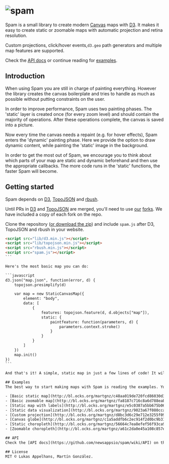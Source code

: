 # ![spam](https://cloud.githubusercontent.com/assets/1236790/14952933/3679edc8-1065-11e6-920a-207f8443f141.png)

Spam is a small library to create modern [Canvas](https://developer.mozilla.org/en-US/docs/Web/API/Canvas_API) maps with [D3](https://github.com/mbostock/d3). It makes it easy to create static or zoomable maps with automatic projection and retina resolution.

Custom projections, click/hover events,`d3.geo` path generators and multiple map features are supported.

Check the [API docs](https://github.com/newsappsio/spam/wiki/API) or continue reading for [examples](#examples).

## Introduction
When using Spam you are still in charge of painting everything. However the library creates the canvas boilerplate and tries to handle as much as possible without putting constraints on the user.

In order to improve performance, Spam uses two painting phases. The 'static' layer is created once (for every zoom level) and should contain the majority of operations. After these operations complete, the canvas is saved into a picture.

Now every time the canvas needs a repaint (e.g. for hover effects), Spam enters the 'dynamic' painting phase. Here we provide the option to draw dynamic content, while painting the 'static' image in the background.

In order to get the most out of Spam, we encourage you to think about which parts of your map are static and dynamic beforehand and then use the appropriate callbacks. The more code runs in the 'static' functions, the faster Spam will become.

## Getting started
Spam depends on [D3](https://github.com/mbostock/d3), [TopoJSON](https://github.com/mbostock/topojson) and [rbush](https://github.com/mourner/rbush).

Until PRs in [D3](https://github.com/mbostock/d3/pull/2784) and [TopoJSON](https://github.com/mbostock/topojson/pull/279) are merged, you'll need to use [our](https://github.com/lukasappelhans/d3) [forks](https://github.com/lukasappelhans/topojson). We have included a copy of each fork on the repo.

Clone the repository ([or download the zip](https://github.com/newsappsio/spam/releases/download/v1.0.0/spam.zip)) and include `spam.js` after D3, TopoJSON and rbush in your website.

````html
<script src="lib/d3.min.js"></script>
<script src="lib/topojson.min.js"></script>
<script src="rbush.min.js"></script>
<script src="spam.js"></script>
```

Here's the most basic map you can do:

```javascript
d3.json("map.json", function(error, d) {
    topojson.presimplify(d)

    var map = new StaticCanvasMap({
        element: "body",
        data: [
            {
                features: topojson.feature(d, d.objects["map"]),
                static: {
                    paintfeature: function(parameters, d) {
                        parameters.context.stroke()
                    }
                }
            }
        ]
    })
    map.init()
})
```

And that's it! A simple, static map in just a few lines of code! It will be automagically projected and centered in your container, nothing else needed.

## Examples
The best way to start making maps with Spam is reading the examples. You can use the same structure in your maps and fork them with your own TopoJSON.

- [Basic static map](http://bl.ocks.org/martgnz/c48aa019de720fcd86030d3b07990d8d)
- [Basic zoomable map](http://bl.ocks.org/martgnz/fa8187c716c8a6d788eab7d51095b419)
- [Static map with labels](http://bl.ocks.org/martgnz/e5c0387a5bb675b061a2c0a9f573f86a)
- [Static data visualization](http://bl.ocks.org/martgnz/9023a67f080cca8b31ef5d6b1dcf4637)
- [Custom projection](http://bl.ocks.org/martgnz/d8bc3d6c29e712e3255f095671a51967)
- [Canvas globe](http://bl.ocks.org/martgnz/c1a5addfb6c2ec914f2d0bc9b3112b71)
- [Static choropleth](http://bl.ocks.org/martgnz/56664c7ea8efef56f93ca948ef855d06)
- [Zoomable choropleth](http://bl.ocks.org/martgnz/a61c2da0e45a108c857e)

## API
Check the [API docs](https://github.com/newsappsio/spam/wiki/API) on the wiki for more information.

## License
MIT © Lukas Appelhans, Martín González.
